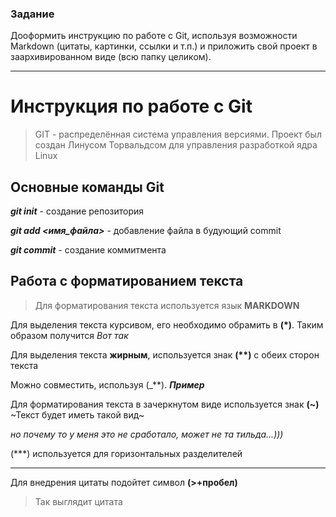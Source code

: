 ### **Задание**
 Дооформить инструкцию по работе с Git, используя возможности Markdown (цитаты, картинки, ссылки и т.п.) и приложить свой проект в заархивированном виде (всю папку целиком).
 ***


# Инструкция по работе с Git
> GIT - распределённая система управления версиями. Проект был создан Линусом Торвальдсом для управления разработкой ядра Linux

## **Основные команды Git**
_**git init**_ - создание репозитория

_**git add <имя_файла>**_ - добавление файла в будующий commit

_**git commit**_ - создание коммитмента

## Работа с форматированием текста
> Для форматирования текста используется язык **MARKDOWN**

Для выделения текста курсивом, его необходимо обрамить в **(*)**. Таким образом получится *Вот так*

Для выделения текста **жирным**, используется знак __(**)__ с обеих сторон текста

Можно совместить, используя (_**). _**Пример**_

Для форматирования текста в зачеркнутом виде используется знак **(~)**
~Текст будет иметь такой вид~ 

*но почему то у меня это не сработало, может не та тильда...)))*

(***) используется для горизонтальных разделителей
***
Для внедрения цитаты подойтет символ **(>+пробел)**
> Так выглядит цитата


